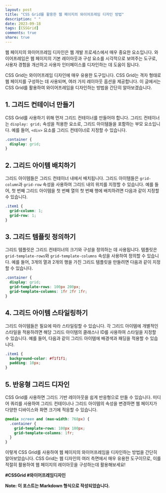 ```yaml
---
layout: post
title: "CSS Grid를 활용한 웹 페이지의 와이어프레임 디자인 방법"
description: " "
date: 2023-09-18
tags: [CSSGrid]
comments: true
share: true
---
```


웹 페이지의 와이어프레임 디자인은 웹 개발 프로세스에서 매우 중요한 요소입니다. 와이어프레임은 웹 페이지의 기본 레이아웃과 구성 요소를 시각적으로 보여주는 도구로, 사용자 경험을 개선하고 사용자 인터페이스를 디자인하는 데 도움이 됩니다.

CSS Grid는 와이어프레임 디자인에 매우 유용한 도구입니다. CSS Grid는 격자 형태로 웹 페이지를 구성하는 데 사용되며, 여러 가지 레이아웃 옵션을 제공합니다. 이 글에서는 CSS Grid를 활용하여 와이어프레임을 디자인하는 방법을 간단히 알아보겠습니다.

## 1. 그리드 컨테이너 만들기

CSS Grid를 사용하기 위해 먼저 그리드 컨테이너를 만들어야 합니다. 그리드 컨테이너는 `display: grid;` 속성을 적용한 요소로, 그리드 아이템들을 포함하는 부모 요소입니다. 예를 들어, `<div>` 요소를 그리드 컨테이너로 지정할 수 있습니다.

```css
.container {
  display: grid;
}
```

## 2. 그리드 아이템 배치하기

그리드 아이템들은 그리드 컨테이너 내에서 배치됩니다. 그리드 아이템들은 `grid-column`과 `grid-row` 속성을 사용하여 그리드 내의 위치를 지정할 수 있습니다. 예를 들어, 첫 번째 그리드 아이템을 첫 번째 열의 첫 번째 행에 배치하려면 다음과 같이 지정할 수 있습니다.

```css
.item1 {
  grid-column: 1;
  grid-row: 1;
}
```

## 3. 그리드 템플릿 정의하기

그리드 템플릿은 그리드 컨테이너의 크기와 구성을 정의하는 데 사용됩니다. 템플릿은 `grid-template-rows`와 `grid-template-columns` 속성을 사용하여 정의할 수 있습니다. 예를 들어, 3개의 열과 2개의 행을 가진 그리드 템플릿을 만들려면 다음과 같이 지정할 수 있습니다.

```css
.container {
  display: grid;
  grid-template-rows: 100px 200px;
  grid-template-columns: 1fr 2fr 1fr;
}
```

## 4. 그리드 아이템 스타일링하기

그리드 아이템들은 필요에 따라 스타일링할 수 있습니다. 각 그리드 아이템에 개별적인 스타일을 적용하려면 해당 그리드 아이템의 클래스나 ID를 사용하여 스타일을 지정할 수 있습니다. 예를 들어, 다음과 같이 그리드 아이템에 배경색과 패딩을 적용할 수 있습니다.

```css
.item1 {
  background-color: #f1f1f1;
  padding: 10px;
}
```

## 5. 반응형 그리드 디자인

CSS Grid를 사용하면 그리드 기반 레이아웃을 쉽게 반응형으로 만들 수 있습니다. 미디어 쿼리를 사용하여 그리드 컨테이너나 그리드 아이템의 속성을 변경하면 웹 페이지가 다양한 디바이스와 화면 크기에 적응할 수 있습니다.

```css
@media screen and (max-width: 768px) {
  .container {
    grid-template-rows: 100px 100px;
    grid-template-columns: 1fr;
  }
}
```

이렇게 CSS Grid를 사용하여 웹 페이지의 와이어프레임을 디자인하는 방법을 간단히 알아보았습니다. CSS Grid는 웹 디자인의 여러 측면에서 매우 유용한 도구이므로, 이를 적절히 활용하여 웹 페이지의 레이아웃을 구성하는데 활용해보세요!

**#CSSGrid #와이어프레임디자인**

**Note: 이 포스트는 Markdown 형식으로 작성되었습니다.**